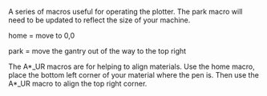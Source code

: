 A series of macros useful for operating the plotter.
The park macro will need to be updated to reflect the size of your machine.

home = move to 0,0

park = move the gantry out of the way to the top right

The A*_UR macros are for helping to align materials. Use the home macro, place the bottom left corner of your material where the pen is. Then use the A*_UR macro to align the top right corner.

